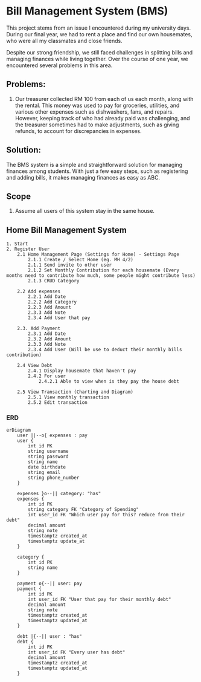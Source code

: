 # Bill Management System (BMS)

This project stems from an issue I encountered during my university days. During our final year, we had to rent a place and find our own housemates, who were all my classmates and close friends. 

Despite our strong friendship, we still faced challenges in splitting bills and managing finances while living together. Over the course of one year, we encountered several problems in this area.

## Problems:
1. Our treasurer collected RM 100 from each of us each month, along with the rental. This money was used to pay for groceries, utilities, and various other expenses such as dishwashers, fans, and repairs. However, keeping track of who had already paid was challenging, and the treasurer sometimes had to make adjustments, such as giving refunds, to account for discrepancies in expenses.

<!-- 2. Sometimes, when we dine outside. We have the problem on someone other than tresurer pay ahead for us. He have to keep track everyone cost and wait for them to pay back.  -->

<!-- Example: A pay for B, C, D meals ahead. But B, C, and D are having different cost for the meals. -->

## Solution:

The BMS system is a simple and straightforward solution for managing finances among students. With just a few easy steps, such as registering and adding bills, it makes managing finances as easy as ABC.

<!-- There are 2 main function in the app, home bills management and personal bills management. -->

## Scope

1. Assume all users of this system stay in the same house.

## Home Bill Management System

```PseudoCode
1. Start
2. Register User
    2.1 Home Management Page (Settings for Home) - Settings Page
        2.1.1 Create / Select Home (eg. MH 4/2)
        2.1.1 Send invite to other user
        2.1.2 Set Monthly Contribution for each housemate (Every months need to contribute how much, some people might contribute less)
        2.1.3 CRUD Category

    2.2 Add expenses
        2.2.1 Add Date
        2.2.2 Add Category
        2.2.3 Add Amount
        2.3.3 Add Note
        2.3.4 Add User that pay

    2.3. Add Payment
        2.3.1 Add Date
        2.3.2 Add Amount
        2.3.3 Add Note
        2.3.4 Add User (Will be use to deduct their monthly bills contribution)

    2.4 View Debt
        2.4.1 Display housemate that haven't pay
        2.4.2 For user
            2.4.2.1 Able to view when is they pay the house debt

    2.5 View Transaction (Charting and Diagram)
        2.5.1 View monthly transaction
        2.5.2 Edit transaction
``` 

### ERD

```mermaid
erDiagram
    user ||--o{ expenses : pay
    user {
        int id PK
        string username
        string password
        string name
        date birthdate
        string email
        string phone_number
    }

    expenses }o--|| category: "has"
    expenses {
        int id PK
        string category FK "Category of Spending"
        int user_id FK "Which user pay for this? reduce from their debt"
        decimal amount
        string note
        timestamptz created_at
        timestamptz update_at
    }

    category {
        int id PK
        string name
    }

    payment o{--|| user: pay
    payment {
        int id PK
        int user_id FK "User that pay for their monthly debt"
        decimal amount
        string note
        timestamptz created_at
        timestamptz updated_at
    }

    debt |{--|| user : "has"
    debt {
        int id PK
        int user_id FK "Every user has debt"
        decimal amount
        timestamptz created_at
        timestamptz updated_at
    }

```